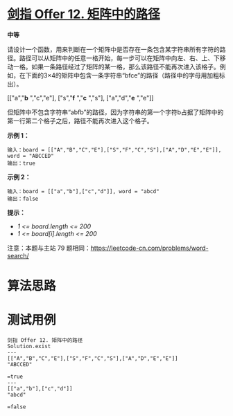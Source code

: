 # [剑指 Offer 12. 矩阵中的路径][cnTitle]

**中等**

请设计一个函数，用来判断在一个矩阵中是否存在一条包含某字符串所有字符的路径。路径可以从矩阵中的任意一格开始，每一步可以在矩阵中向左、右、上、下移动一格。如果一条路径经过了矩阵的某一格，那么该路径不能再次进入该格子。例如，在下面的3×4的矩阵中包含一条字符串“bfce”的路径（路径中的字母用加粗标出）。

[["a","**b** ","c","e"], ["s","**f** ","**c** ","s"], ["a","d","**e** ","e"]]

但矩阵中不包含字符串“abfb”的路径，因为字符串的第一个字符b占据了矩阵中的第一行第二个格子之后，路径不能再次进入这个格子。



**示例 1：** 

```
输入：board = [["A","B","C","E"],["S","F","C","S"],["A","D","E","E"]], word = "ABCCED"
输出：true

```

**示例 2：** 

```
输入：board = [["a","b"],["c","d"]], word = "abcd"
输出：false

```



**提示：** 

-  *1 <= board.length <= 200*  
-  *1 <= board[i].length <= 200* 

注意：本题与主站 79 题相同：https://leetcode-cn.com/problems/word-search/




# 算法思路

# 测试用例
```
剑指 Offer 12. 矩阵中的路径
Solution.exist
---
[["A","B","C","E"],["S","F","C","S"],["A","D","E","E"]]
"ABCCED"

=true
---
[["a","b"],["c","d"]]
"abcd"

=false

```

[cnTitle]: https://leetcode-cn.com/problems/ju-zhen-zhong-de-lu-jing-lcof/

